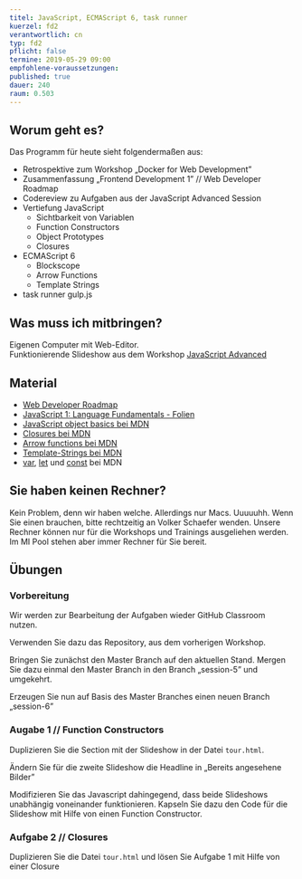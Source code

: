 ```yaml
---
titel: JavaScript, ECMAScript 6, task runner
kuerzel: fd2
verantwortlich: cn
typ: fd2
pflicht: false
termine: 2019-05-29 09:00
empfohlene-voraussetzungen: 
published: true
dauer: 240
raum: 0.503
---
```


## Worum geht es?
Das Programm für heute sieht folgendermaßen aus:
* Retrospektive zum Workshop „Docker for Web Development”
* Zusammenfassung „Frontend Development 1” // Web Developer Roadmap
* Codereview zu Aufgaben aus der JavaScript Advanced Session
* Vertiefung JavaScript
  * Sichtbarkeit von Variablen
  * Function Constructors
  * Object Prototypes
  * Closures
* ECMAScript 6
  * Blockscope
  * Arrow Functions
  * Template Strings
* task runner gulp.js

## Was muss ich mitbringen?
Eigenen Computer mit Web-Editor.  
Funktionierende Slideshow aus dem Workshop [JavaScript Advanced](/mi-bachelor-webdevelopment/lehrveranstaltungen/fd1-05-10/)

## Material
* [Web Developer Roadmap](https://github.com/kamranahmedse/developer-roadmap)
* [JavaScript 1: Language Fundamentals - Folien](../../material/frontend-development-1/session-4/slides/Chapter08-JavaScript1LanguageFundamentals.pdf)
* [JavaScript object basics bei MDN](https://developer.mozilla.org/en-US/docs/Learn/JavaScript/Objects/Basics#What_is_this)
* [Closures bei MDN](https://developer.mozilla.org/en-US/docs/Web/JavaScript/Closures)
* [Arrow functions bei MDN](https://developer.mozilla.org/en-US/docs/Web/JavaScript/Reference/Functions/Arrow_functions)
* [Template-Strings bei MDN](https://developer.mozilla.org/en-US/docs/Web/JavaScript/Reference/Template_literals)
* [var](https://developer.mozilla.org/en-US/docs/Web/JavaScript/Reference/Statements/var), [let](https://developer.mozilla.org/en-US/docs/Web/JavaScript/Reference/Statements/let) und [const](https://developer.mozilla.org/en-US/docs/Web/JavaScript/Reference/Statements/const) bei MDN

## Sie haben keinen Rechner?
Kein Problem, denn wir haben welche. Allerdings nur Macs. Uuuuuhh. Wenn Sie einen brauchen, bitte rechtzeitig an Volker Schaefer wenden. Unsere Rechner können nur für die Workshops und Trainings ausgeliehen werden. Im MI Pool stehen aber immer Rechner für Sie bereit.

## Übungen
### Vorbereitung

Wir werden zur Bearbeitung der Aufgaben wieder GitHub Classroom nutzen.

Verwenden Sie dazu das Repository, aus dem vorherigen Workshop. 

Bringen Sie zunächst den Master Branch auf den aktuellen Stand. Mergen Sie dazu einmal den Master Branch in den Branch „session-5” und umgekehrt.

Erzeugen Sie nun auf Basis des Master Branches einen neuen Branch „session-6”

### Augabe 1 // Function Constructors
Duplizieren Sie die Section mit der Slideshow in der Datei `tour.html`.

Ändern Sie für die zweite Slideshow die Headline in „Bereits angesehene Bilder”

Modifizieren Sie das Javascript dahingegend, dass beide Slideshows unabhängig voneinander funktionieren. Kapseln Sie dazu den Code für die Slideshow mit Hilfe von einen Function Constructor.

### Aufgabe 2 // Closures
Duplizieren Sie die Datei `tour.html` und lösen Sie Aufgabe 1 mit Hilfe von einer Closure
